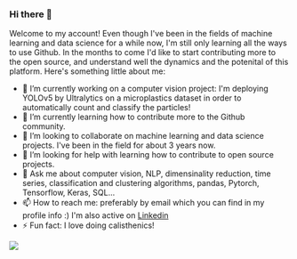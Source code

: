 ### Hi there 👋

Welcome to my account! Even though I've been in the fields of machine learning and data science for a while now, I'm still only learning all the ways to use Github. In the months to come I'd like to start contributing more to the open source, and understand well the dynamics and the potenital of this platform. Here's something little about me:


- 🔭 I’m currently working on a computer vision project: I'm deploying YOLOv5 by Ultralytics on a microplastics dataset in order to automatically count and classify the particles!
- 🌱 I’m currently learning how to contribute more to the Github community. 
- 👯 I’m looking to collaborate on machine learning  and data science projects. I've been in the field for about 3 years now.
- 🤔 I’m looking for help with learning how to contribute to open source projects.
- 💬 Ask me about computer vision, NLP, dimensinality reduction, time series, classification and clustering algorithms, pandas, Pytorch, Tensorflow, Keras, SQL...
- 📫 How to reach me: preferably by email which you can find in my profile info :) I'm also active on [Linkedin](https://www.linkedin.com/in/ema-ilic/)
- ⚡ Fun fact: I love doing calisthenics! 

<img src="https://github-readme-stats.vercel.app/api?username=emailic&&show_icons=true&title_color=D60F79&icon_color=bb2acf&text_color=BA0163&bg_color=E5D8B5">
